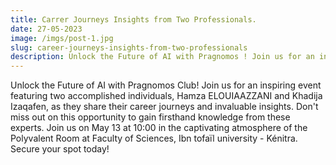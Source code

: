 ```yaml
---
title: Carrer Journeys Insights from Two Professionals.
date: 27-05-2023
image: /imgs/post-1.jpg
slug: career-journeys-insights-from-two-professionals
description: Unlock the Future of AI with Pragnomos ! Join us for an inspiring event featuring two accomplished individuals, Hamza ELOUIAAZZANI and Khadija Izaqafen, as they share their career journeys and invaluable insights.
---
```


Unlock the Future of AI with Pragnomos Club! Join us for an inspiring event featuring two accomplished individuals, Hamza ELOUIAAZZANI and Khadija Izaqafen, as they share their career journeys and invaluable insights. Don't miss out on this opportunity to gain firsthand knowledge from these experts. Join us on May 13 at 10:00 in the captivating atmosphere of the Polyvalent Room at Faculty of Sciences, Ibn tofaïl university - Kénitra. Secure your spot today!
